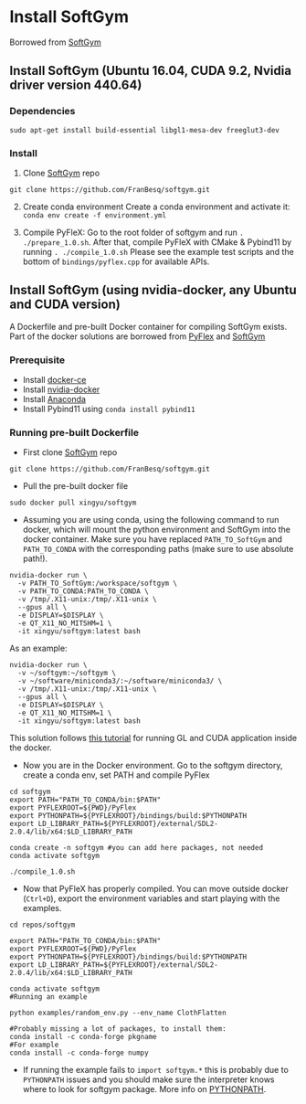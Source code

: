 # Install SoftGym 

Borrowed from [SoftGym](https://github.com/FranBesq/softgym)

## Install SoftGym (Ubuntu 16.04, CUDA 9.2, Nvidia driver version 440.64)

### Dependencies

```
sudo apt-get install build-essential libgl1-mesa-dev freeglut3-dev
```
### Install

1. Clone [SoftGym](https://github.com/FranBesq/softgym) repo 
```
git clone https://github.com/FranBesq/softgym.git
``` 

2. Create conda environment
Create a conda environment and activate it: `conda env create -f environment.yml`

3. Compile PyFleX: Go to the root folder of softgym and run `. ./prepare_1.0.sh`. After that, compile PyFleX with CMake & Pybind11 by running `. ./compile_1.0.sh` Please see the example test scripts and the bottom of `bindings/pyflex.cpp` for available APIs.


## Install SoftGym (using nvidia-docker, any Ubuntu and CUDA version)


A Dockerfile and pre-built Docker container for compiling SoftGym exists. Part of the docker solutions are borrowed from [PyFlex](https://github.com/YunzhuLi/PyFleX/blob/master/bindings/docs/docker.md) and [SoftGym](https://github.com/FranBesq/softgym/blob/master/docker/docker.md)

### Prerequisite

- Install [docker-ce](https://docs.docker.com/install/linux/docker-ce/ubuntu/)
- Install [nvidia-docker](https://github.com/NVIDIA/nvidia-docker#quickstart)
- Install [Anaconda](https://github.com/roboticslab-uc3m/installation-guides/blob/master/install-anaconda.md)
- Install Pybind11 using `conda install pybind11`


### Running pre-built Dockerfile

- First clone [SoftGym](https://github.com/FranBesq/softgym) repo 

```
git clone https://github.com/FranBesq/softgym.git
``` 

- Pull the pre-built docker file

```
sudo docker pull xingyu/softgym
```

- Assuming you are using conda, using the following command to run docker, 
which will mount the python environment and SoftGym into the docker container. 
Make sure you have replaced `PATH_TO_SoftGym` and `PATH_TO_CONDA` with the corresponding paths (make sure to use absolute path!).

```
nvidia-docker run \
  -v PATH_TO_SoftGym:/workspace/softgym \
  -v PATH_TO_CONDA:PATH_TO_CONDA \
  -v /tmp/.X11-unix:/tmp/.X11-unix \
  --gpus all \
  -e DISPLAY=$DISPLAY \
  -e QT_X11_NO_MITSHM=1 \
  -it xingyu/softgym:latest bash
```
As an example:
```
nvidia-docker run \
  -v ~/softgym:~/softgym \
  -v ~/software/miniconda3/:~/software/miniconda3/ \
  -v /tmp/.X11-unix:/tmp/.X11-unix \
  --gpus all \
  -e DISPLAY=$DISPLAY \
  -e QT_X11_NO_MITSHM=1 \
  -it xingyu/softgym:latest bash
```
This solution follows [this tutorial]( https://medium.com/@benjamin.botto/opengl-and-cuda-applications-in-docker-af0eece000f1) for running GL and CUDA application inside the docker. 

- Now you are in the Docker environment. Go to the softgym directory, create a conda env, set PATH and compile PyFlex

```
cd softgym
export PATH="PATH_TO_CONDA/bin:$PATH"
export PYFLEXROOT=${PWD}/PyFlex
export PYTHONPATH=${PYFLEXROOT}/bindings/build:$PYTHONPATH
export LD_LIBRARY_PATH=${PYFLEXROOT}/external/SDL2-2.0.4/lib/x64:$LD_LIBRARY_PATH

conda create -n softgym #you can add here packages, not needed
conda activate softgym

./compile_1.0.sh
```
- Now that PyFleX has properly compiled. You can move outside docker (`Ctrl+D`), export the environment variables and start playing with the examples.

```
cd repos/softgym

export PATH="PATH_TO_CONDA/bin:$PATH"
export PYFLEXROOT=${PWD}/PyFlex
export PYTHONPATH=${PYFLEXROOT}/bindings/build:$PYTHONPATH
export LD_LIBRARY_PATH=${PYFLEXROOT}/external/SDL2-2.0.4/lib/x64:$LD_LIBRARY_PATH

conda activate softgym
#Running an example

python examples/random_env.py --env_name ClothFlatten

#Probably missing a lot of packages, to install them:
conda install -c conda-forge pkgname
#For example
conda install -c conda-forge numpy

```
- If running the example fails to `import softgym.*` this is probably due to `PYTHONPATH` issues and you should make sure
the interpreter knows where to look for softgym package. More info on [PYTHONPATH]( https://docs.python.org/3/using/cmdline.html#envvar-PYTHONPATH).
